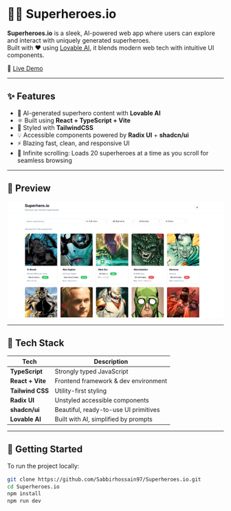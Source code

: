 # 🦸‍♂️ Superheroes.io

**Superheroes.io** is a sleek, AI-powered web app where users can explore and interact with uniquely generated superheroes.  
Built with ❤️ using [Lovable AI](https://lovable.dev), it blends modern web tech with intuitive UI components.

🔗 [Live Demo](https://superheroes-io.vercel.app)

---

## ✨ Features

- 🤖 AI-generated superhero content with **Lovable AI**
- ⚛️ Built using **React + TypeScript + Vite**
- 🎨 Styled with **TailwindCSS**
- 💡 Accessible components powered by **Radix UI** + **shadcn/ui**
- ⚡ Blazing fast, clean, and responsive UI
- 📜 Infinite scrolling: Loads 20 superheroes at a time as you scroll for seamless browsing

---

## 📸 Preview

![Preview of Superheroes.io](./public/superheroes.png)


---

## 🧰 Tech Stack

| Tech            | Description                            |
|-----------------|----------------------------------------|
| **TypeScript**  | Strongly typed JavaScript              |
| **React + Vite**| Frontend framework & dev environment   |
| **Tailwind CSS**| Utility-first styling                  |
| **Radix UI**    | Unstyled accessible components         |
| **shadcn/ui**   | Beautiful, ready-to-use UI primitives  |
| **Lovable AI**  | Built with AI, simplified by prompts   |

---

## 🚀 Getting Started

To run the project locally:

```bash
git clone https://github.com/Sabbirhossain97/Superheroes.io.git
cd Superheroes.io
npm install
npm run dev
